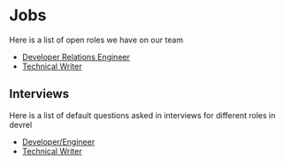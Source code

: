 # Jobs

Here is a list of open roles we have on our team

- [Developer Relations Engineer](engineer.md)
- [Technical Writer](technical-writer.md)

## Interviews

Here is a list of default questions asked in interviews for different roles in devrel

- [Developer/Engineer](interviews/engineer.md)
- [Technical Writer](interviews/technical-writer.md)
